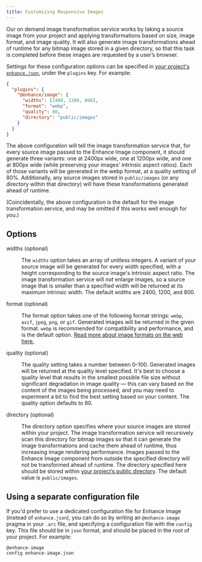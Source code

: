 ```yaml
---
title: Customizing Responsive Images
---
```


Our on demand image transformation service works by taking a source image from your project and applying transformations based on size, image format, and image quality. It will also generate image transformations ahead of runtime for any bitmap image stored in a given directory, so that this task is completed before these images are requested by a user’s browser.

Settings for these configuration options can be specified in [your project's `enhance.json`](/docs/learn/starter-project/configuration), under the `plugins` key. For example:

<doc-code filename="enhance.json">

```json
{
  "plugins": {
    "@enhance/image": {
      "widths": [2400, 1200, 800],
      "format": "webp",
      "quality": 80,
      "directory": "public/images"
    }
  }
}
```

</doc-code>

The above configuration will tell the image transformation service that, for every source image passed to the Enhance Image component, it should generate three variants: one at 2400px wide, one at 1200px wide, and one at 800px wide (while preserving your images' intrinsic aspect ratios). Each of those variants will be generated in the webp format, at a quality setting of 80%. Additionally, any source images stored in `public/images` (or any directory within that directory) will have these transformations generated ahead of runtime.

(Coincidentally, the above configuration is the default for the image transformation service, and may be omitted if this works well enough for you.)

## Options

<dl>
  <dt>widths (optional)</dt>
  <dd>

  The `widths` option takes an array of unitless integers. A variant of your source image will be generated for every width specified, with a height corresponding to the source image's intrinsic aspect ratio. The image transformation service will *not* enlarge images, so a source image that is smaller than a specified width will be returned at its maximum intrinsic width. The default widths are 2400, 1200, and 800.

  </dd>

  <dt>format (optional)</dt>
  <dd>

  The format option takes one of the following format strings: `webp`, `avif`, `jpeg`, `png`, or `gif`. Generated images will be returned in the given format. `webp` is recommended for compatibility and performance, and is the default option. [Read more about image formats on the web here.](https://developer.mozilla.org/en-US/docs/Web/Media/Formats/Image_types)

  </dd>

  <dt>quality (optional)</dt>
  <dd>

  The quality setting takes a number between 0–100. Generated images will be returned at the quality level specified. It's best to choose a quality level that results in the smallest possible file size without significant degradation in image quality — this can vary based on the content of the images being processed, and you may need to experiment a bit to find the best setting based on your content. The quality option defaults to 80.

  </dd>

  <dt>directory (optional)</dt>
  <dd>

  The directory option specifies where your source images are stored within your project. The image transformation service will recursively scan this directory for bitmap images so that it can generate the image transformations and cache them ahead of runtime, thus increasing image rendering performance. Images passed to the Enhance Image component from outside the specified directory will not be transformed ahead of runtime. The directory specified here should be stored within [your project’s public directory](https://enhance.dev/docs/learn/starter-project/public). The default value is `public/images`.

  </dd>
</dl>

## Using a separate configuration file
If you'd prefer to use a dedicated configuration file for Enhance Image (instead of `enhance.json`), you can do so by writing an `@enhance-image` pragma in your `.arc` file, and specifying a configuration file with the `config` key. This file should be in `json` format, and should be placed in the root of your project. For example:

```arc
@enhance-image
config enhance-image.json
```

